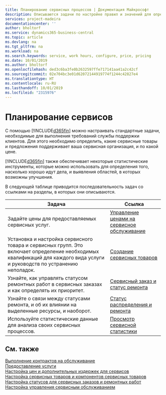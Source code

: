 ```yaml
---
title: Планирование сервисных процессов | Документация Майкрософт
description: Описываются задачи по настройке правил и значений для определения политик и процессов сервиса.
services: project-madeira
documentationcenter: ''
author: bholtorf
ms.service: dynamics365-business-central
ms.topic: article
ms.devlang: na
ms.tgt_pltfrm: na
ms.workload: na
ms.search.keywords: service, work hours, configure, price, pricing
ms.date: 10/01/2019
ms.author: bholtorf
ms.openlocfilehash: ded3c6ba3fe0b2632597ffe717141aa41a2c42cf
ms.sourcegitcommit: 02e704bc3e01d62072144919774f1244c42827e4
ms.translationtype: HT
ms.contentlocale: ru-RU
ms.lasthandoff: 10/01/2019
ms.locfileid: "2315976"
---
```

# <a name="planning-services"></a>Планирование сервисов
С помощью [!INCLUDE[d365fin](includes/d365fin_md.md)] можно настраивать стандартные задачи, необходимые для выполнения требований службы поддержки клиентов. Для этого необходимо определить, какие сервисные товары и предложения поддерживает ваша сервисная организация, и по какой цене.   

[!INCLUDE[d365fin](includes/d365fin_md.md)] также обеспечивает некоторые статистические инструменты, которые можно использовать для определения того, насколько хорошо идут дела, и выявления областей, в которых возможны улучшения.
  
В следующей таблице приводится последовательность задач со ссылками на разделы, в которых они описываются.   
  
|**Задача**|**Ссылка**|  
|------------|-------------|  
|Задайте цены для предоставляемых сервисных услуг.|[Управление ценами на сервисное обслуживание](service-service-price-management.md)|
|Установка и настройка сервисного товара и сервисных групп. Это включает определение необходимых квалификаций для каждого вида услуги и руководств по устранению неполадок.| [Создание сервисных товаров](service-how-to-create-service-items.md)|  
|Узнайте, как управлять статусом ремонтных работ в сервисных заказах и как определять их приоритет.|[Сервисный заказ и статус ремонта](service-service-order-status-and-repair-status.md)|  
|Узнайте о связи между статусами ремонта, и об их влиянии на выделенные ресурсы, и наоборот.|[Статус распределения и ремонта](service-allocation-status-and-repair-status.md)|  
|Используйте статистические данные для анализа своих сервисных процессов. | [Просмотр сервисной статистики](service-service-statistics.md) |

## <a name="see-also"></a>См. также
[Выполнение контрактов на обслуживание](service-fulfill-service-contracts.md)  
[Предоставление услуги](service-deliver-service.md)  
[Настройка цен и дополнительных издержек для сервисов](service-how-setup-service-costs-pricing.md)  
[Настройка сервисных товаров и компонентов сервисных товаров](service-how-setup-service-items.md)  
[Настройка статусов для сервисных заказов и ремонтных работ](service-order-repair-status.md)  
[Настройка управления сервисным обслуживанием](service-setup-service.md)  
